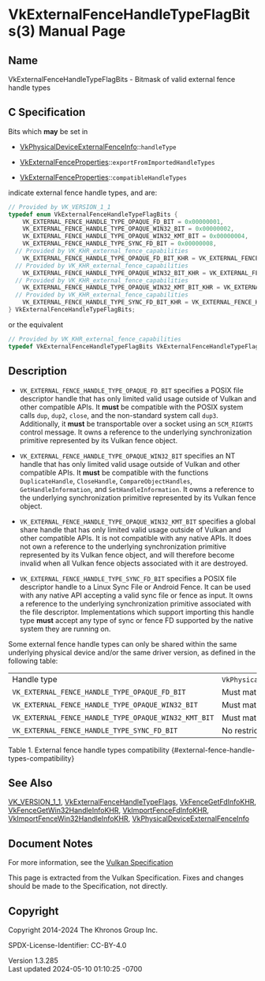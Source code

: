 # VkExternalFenceHandleTypeFlagBits(3) Manual Page

## Name

VkExternalFenceHandleTypeFlagBits - Bitmask of valid external fence
handle types



## <a href="#_c_specification" class="anchor"></a>C Specification

Bits which **may** be set in

- [VkPhysicalDeviceExternalFenceInfo](https://registry.khronos.org/vulkan/specs/1.3-extensions/man/html/VkPhysicalDeviceExternalFenceInfo.html)::`handleType`

- [VkExternalFenceProperties](https://registry.khronos.org/vulkan/specs/1.3-extensions/man/html/VkExternalFenceProperties.html)::`exportFromImportedHandleTypes`

- [VkExternalFenceProperties](https://registry.khronos.org/vulkan/specs/1.3-extensions/man/html/VkExternalFenceProperties.html)::`compatibleHandleTypes`

indicate external fence handle types, and are:

``` c
// Provided by VK_VERSION_1_1
typedef enum VkExternalFenceHandleTypeFlagBits {
    VK_EXTERNAL_FENCE_HANDLE_TYPE_OPAQUE_FD_BIT = 0x00000001,
    VK_EXTERNAL_FENCE_HANDLE_TYPE_OPAQUE_WIN32_BIT = 0x00000002,
    VK_EXTERNAL_FENCE_HANDLE_TYPE_OPAQUE_WIN32_KMT_BIT = 0x00000004,
    VK_EXTERNAL_FENCE_HANDLE_TYPE_SYNC_FD_BIT = 0x00000008,
  // Provided by VK_KHR_external_fence_capabilities
    VK_EXTERNAL_FENCE_HANDLE_TYPE_OPAQUE_FD_BIT_KHR = VK_EXTERNAL_FENCE_HANDLE_TYPE_OPAQUE_FD_BIT,
  // Provided by VK_KHR_external_fence_capabilities
    VK_EXTERNAL_FENCE_HANDLE_TYPE_OPAQUE_WIN32_BIT_KHR = VK_EXTERNAL_FENCE_HANDLE_TYPE_OPAQUE_WIN32_BIT,
  // Provided by VK_KHR_external_fence_capabilities
    VK_EXTERNAL_FENCE_HANDLE_TYPE_OPAQUE_WIN32_KMT_BIT_KHR = VK_EXTERNAL_FENCE_HANDLE_TYPE_OPAQUE_WIN32_KMT_BIT,
  // Provided by VK_KHR_external_fence_capabilities
    VK_EXTERNAL_FENCE_HANDLE_TYPE_SYNC_FD_BIT_KHR = VK_EXTERNAL_FENCE_HANDLE_TYPE_SYNC_FD_BIT,
} VkExternalFenceHandleTypeFlagBits;
```

or the equivalent

``` c
// Provided by VK_KHR_external_fence_capabilities
typedef VkExternalFenceHandleTypeFlagBits VkExternalFenceHandleTypeFlagBitsKHR;
```

## <a href="#_description" class="anchor"></a>Description

- `VK_EXTERNAL_FENCE_HANDLE_TYPE_OPAQUE_FD_BIT` specifies a POSIX file
  descriptor handle that has only limited valid usage outside of Vulkan
  and other compatible APIs. It **must** be compatible with the POSIX
  system calls `dup`, `dup2`, `close`, and the non-standard system call
  `dup3`. Additionally, it **must** be transportable over a socket using
  an `SCM_RIGHTS` control message. It owns a reference to the underlying
  synchronization primitive represented by its Vulkan fence object.

- `VK_EXTERNAL_FENCE_HANDLE_TYPE_OPAQUE_WIN32_BIT` specifies an NT
  handle that has only limited valid usage outside of Vulkan and other
  compatible APIs. It **must** be compatible with the functions
  `DuplicateHandle`, `CloseHandle`, `CompareObjectHandles`,
  `GetHandleInformation`, and `SetHandleInformation`. It owns a
  reference to the underlying synchronization primitive represented by
  its Vulkan fence object.

- `VK_EXTERNAL_FENCE_HANDLE_TYPE_OPAQUE_WIN32_KMT_BIT` specifies a
  global share handle that has only limited valid usage outside of
  Vulkan and other compatible APIs. It is not compatible with any native
  APIs. It does not own a reference to the underlying synchronization
  primitive represented by its Vulkan fence object, and will therefore
  become invalid when all Vulkan fence objects associated with it are
  destroyed.

- `VK_EXTERNAL_FENCE_HANDLE_TYPE_SYNC_FD_BIT` specifies a POSIX file
  descriptor handle to a Linux Sync File or Android Fence. It can be
  used with any native API accepting a valid sync file or fence as
  input. It owns a reference to the underlying synchronization primitive
  associated with the file descriptor. Implementations which support
  importing this handle type **must** accept any type of sync or fence
  FD supported by the native system they are running on.

Some external fence handle types can only be shared within the same
underlying physical device and/or the same driver version, as defined in
the following table:

|                                                      |                                              |                                              |
|------------------------------------------------------|----------------------------------------------|----------------------------------------------|
| Handle type                                          | `VkPhysicalDeviceIDProperties`::`driverUUID` | `VkPhysicalDeviceIDProperties`::`deviceUUID` |
| `VK_EXTERNAL_FENCE_HANDLE_TYPE_OPAQUE_FD_BIT`        | Must match                                   | Must match                                   |
| `VK_EXTERNAL_FENCE_HANDLE_TYPE_OPAQUE_WIN32_BIT`     | Must match                                   | Must match                                   |
| `VK_EXTERNAL_FENCE_HANDLE_TYPE_OPAQUE_WIN32_KMT_BIT` | Must match                                   | Must match                                   |
| `VK_EXTERNAL_FENCE_HANDLE_TYPE_SYNC_FD_BIT`          | No restriction                               | No restriction                               |

Table 1. External fence handle types compatibility
{#external-fence-handle-types-compatibility}

## <a href="#_see_also" class="anchor"></a>See Also

[VK_VERSION_1_1](https://registry.khronos.org/vulkan/specs/1.3-extensions/man/html/VK_VERSION_1_1.html),
[VkExternalFenceHandleTypeFlags](https://registry.khronos.org/vulkan/specs/1.3-extensions/man/html/VkExternalFenceHandleTypeFlags.html),
[VkFenceGetFdInfoKHR](https://registry.khronos.org/vulkan/specs/1.3-extensions/man/html/VkFenceGetFdInfoKHR.html),
[VkFenceGetWin32HandleInfoKHR](https://registry.khronos.org/vulkan/specs/1.3-extensions/man/html/VkFenceGetWin32HandleInfoKHR.html),
[VkImportFenceFdInfoKHR](https://registry.khronos.org/vulkan/specs/1.3-extensions/man/html/VkImportFenceFdInfoKHR.html),
[VkImportFenceWin32HandleInfoKHR](https://registry.khronos.org/vulkan/specs/1.3-extensions/man/html/VkImportFenceWin32HandleInfoKHR.html),
[VkPhysicalDeviceExternalFenceInfo](https://registry.khronos.org/vulkan/specs/1.3-extensions/man/html/VkPhysicalDeviceExternalFenceInfo.html)

## <a href="#_document_notes" class="anchor"></a>Document Notes

For more information, see the <a
href="https://registry.khronos.org/vulkan/specs/1.3-extensions/html/vkspec.html#VkExternalFenceHandleTypeFlagBits"
target="_blank" rel="noopener">Vulkan Specification</a>

This page is extracted from the Vulkan Specification. Fixes and changes
should be made to the Specification, not directly.

## <a href="#_copyright" class="anchor"></a>Copyright

Copyright 2014-2024 The Khronos Group Inc.

SPDX-License-Identifier: CC-BY-4.0

Version 1.3.285  
Last updated 2024-05-10 01:10:25 -0700
